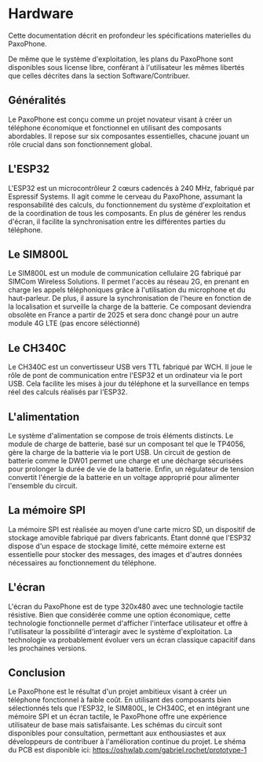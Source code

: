 # Hardware

Cette documentation décrit en profondeur les spécifications materielles du PaxoPhone. 

De même que le système d'exploitation, les plans du PaxoPhone sont disponibles sous license libre, conférant à l'utilisateur les mêmes libertés que celles décrites dans la section Software/Contribuer.

## Généralités

Le PaxoPhone est conçu comme un projet novateur visant à créer un téléphone économique et fonctionnel en utilisant des composants abordables. Il repose sur six composantes essentielles, chacune jouant un rôle crucial dans son fonctionnement global.

## L'ESP32

L'ESP32 est un microcontrôleur 2 cœurs cadencés à 240 MHz, fabriqué par Espressif Systems. Il agit comme le cerveau du PaxoPhone, assumant la responsabilité des calculs, du fonctionnement du système d'exploitation et de la coordination de tous les composants. En plus de générer les rendus d'écran, il facilite la synchronisation entre les différentes parties du téléphone.

## Le SIM800L

Le SIM800L est un module de communication cellulaire 2G fabriqué par SIMCom Wireless Solutions. Il permet l'accès au réseau 2G, en prenant en charge les appels téléphoniques grâce à l'utilisation du microphone et du haut-parleur. De plus, il assure la synchronisation de l'heure en fonction de la localisation et surveille la charge de la batterie.
Ce composant deviendra obsolète en France a partir de 2025 et sera donc changé pour un autre module 4G LTE (pas encore séléctionné)

## Le CH340C

Le CH340C est un convertisseur USB vers TTL fabriqué par WCH. Il joue le rôle de pont de communication entre l'ESP32 et un ordinateur via le port USB. Cela facilite les mises à jour du téléphone et la surveillance en temps réel des calculs réalisés par l'ESP32.

## L'alimentation

Le système d'alimentation se compose de trois éléments distincts. Le module de charge de batterie, basé sur un composant tel que le TP4056, gère la charge de la batterie via le port USB. Un circuit de gestion de batterie comme le DW01 permet une charge et une décharge sécurisées pour prolonger la durée de vie de la batterie. Enfin, un régulateur de tension convertit l'énergie de la batterie en un voltage approprié pour alimenter l'ensemble du circuit.

## La mémoire SPI

La mémoire SPI est réalisée au moyen d'une carte micro SD, un dispositif de stockage amovible fabriqué par divers fabricants. Étant donné que l'ESP32 dispose d'un espace de stockage limité, cette mémoire externe est essentielle pour stocker des messages, des images et d'autres données nécessaires au fonctionnement du téléphone.

## L'écran

L'écran du PaxoPhone est de type 320x480 avec une technologie tactile résistive. Bien que considérée comme une option économique, cette technologie fonctionnelle permet d'afficher l'interface utilisateur et offre à l'utilisateur la possibilité d'interagir avec le système d'exploitation.
La technologie va probablement évoluer vers  un écran classique capacitif dans les prochaines versions.

## Conclusion

Le PaxoPhone est le résultat d'un projet ambitieux visant à créer un téléphone fonctionnel à faible coût. En utilisant des composants bien sélectionnés tels que l'ESP32, le SIM800L, le CH340C, et en intégrant une mémoire SPI et un écran tactile, le PaxoPhone offre une expérience utilisateur de base mais satisfaisante. Les schémas du circuit sont disponibles pour consultation, permettant aux enthousiastes et aux développeurs de contribuer à l'amélioration continue du projet.
Le shéma du PCB est disponible ici: https://oshwlab.com/gabriel.rochet/prototype-1

